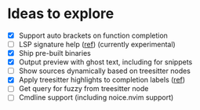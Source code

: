 # Ideas to explore

- [x] Support auto brackets on function completion
- [ ] LSP signature help ([ref](https://github.com/ray-x/lsp_signature.nvim)) (currently experimental)
- [x] Ship pre-built binaries
- [x] Output preview with ghost text, including for snippets
- [ ] Show sources dynamically based on treesitter nodes
- [x] Apply treesitter highlights to completion labels ([ref](https://github.com/hrsh7th/nvim-cmp/issues/1887#issue-2246686828))
- [ ] Get query for fuzzy from treesitter node
- [ ] Cmdline support (including noice.nvim support)
